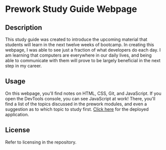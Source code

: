 # Prework Study Guide Webpage

## Description

This study guide was created to introduce the upcoming material that students will learn in the next twelve weeks of bootcamp. In creating this webpage, I was able to see just a fraction of what developers do each day. I am learning that computers are everywhere in our daily lives, and being able to communicate with them will prove to be largely beneficial in the next step in my career.

## Usage

On this webpage, you'll find notes on HTML, CSS, Git, and JavaScript. If you open the DevTools console, you can see JavaScript at work! There, you'll find a list of the topics discussed in the prework modules, and even a suggestion as to which topic to study first. [Click here](https://miamauro.github.io/prework-study-guide/) for the deployed application.


## License

Refer to licensing in the repository.
